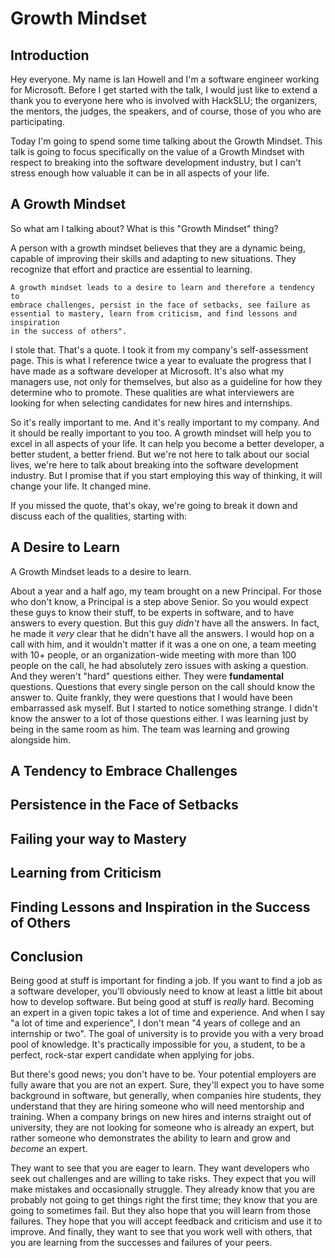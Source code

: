 # Growth Mindset

## Introduction

Hey everyone. My name is Ian Howell and I'm a software engineer working for
Microsoft. Before I get started with the talk, I would just like to extend a
thank you to everyone here who is involved with HackSLU; the organizers, the
mentors, the judges, the speakers, and of course, those of you who are
participating.

Today I'm going to spend some time talking about the Growth Mindset. This talk
is going to focus specifically on the value of a Growth Mindset with respect to
breaking into the software development industry, but I can't stress enough how
valuable it can be in all aspects of your life.

## A Growth Mindset

So what am I talking about? What is this "Growth Mindset" thing?

A person with a growth mindset believes that they are a dynamic being, capable
of improving their skills and adapting to new situations. They recognize that
effort and practice are essential to learning.

    A growth mindset leads to a desire to learn and therefore a tendency to
    embrace challenges, persist in the face of setbacks, see failure as
    essential to mastery, learn from criticism, and find lessons and inspiration
    in the success of others".

I stole that. That's a quote. I took it from my company's self-assessment page.
This is what I reference twice a year to evaluate the progress that I have made
as a software developer at Microsoft. It's also what my managers use, not only
for themselves, but also as a guideline for how they determine who to promote.
These qualities are what interviewers are looking for when selecting candidates
for new hires and internships.

So it's really important to me. And it's really important to my company. And it
should be really important to you too. A growth mindset will help you to excel
in all aspects of your life. It can help you become a better developer, a better
student, a better friend. But we're not here to talk about our social lives,
we're here to talk about breaking into the software development industry. But I
promise that if you start employing this way of thinking, it will change your
life. It changed mine.

If you missed the quote, that's okay, we're going to break it down and discuss
each of the qualities, starting with:

## A Desire to Learn

A Growth Mindset leads to a desire to learn.

About a year and a half ago, my team brought on a new Principal. For those who
don't know, a Principal is a step above Senior. So you would expect these guys
to know their stuff, to be experts in software, and to have answers to every
question. But this guy *didn't* have all the answers. In fact, he made it *very*
clear that he didn't have all the answers. I would hop on a call with him, and
it wouldn't matter if it was a one on one, a team meeting with 10+ people, or an
organization-wide meeting with more than 100 people on the call, he had
absolutely zero issues with asking a question. And they weren't "hard" questions
either. They were **fundamental** questions. Questions that every single person
on the call should know the answer to. Quite frankly, they were questions that I
would have been embarrassed ask myself. But I started to notice something
strange. I didn't know the answer to a lot of those questions either. I was
learning just by being in the same room as him. The team was learning and
growing alongside him.

## A Tendency to Embrace Challenges

## Persistence in the Face of Setbacks

## Failing your way to Mastery

## Learning from Criticism

## Finding Lessons and Inspiration in the Success of Others

## Conclusion

Being good at stuff is important for finding a job. If you want to find a job as
a software developer, you'll obviously need to know at least a little bit about
how to develop software. But being good at stuff is *really* hard. Becoming an
expert in a given topic takes a lot of time and experience. And when I say "a
lot of time and experience", I don't mean "4 years of college and an internship
or two". The goal of university is to provide you with a very broad pool of
knowledge. It's practically impossible for you, a student, to be a perfect,
rock-star expert candidate when applying for jobs.

But there's good news; you don't have to be. Your potential employers are fully
aware that you are not an expert. Sure, they'll expect you to have some
background in software, but generally, when companies hire students, they
understand that they are hiring someone who will need mentorship and training.
When a company brings on new hires and interns straight out of university, they
are not looking for someone who is already an expert, but rather someone who
demonstrates the ability to learn and grow and *become* an expert.

They want to see that you are eager to learn. They want developers who seek out
challenges and are willing to take risks. They expect that you will make
mistakes and occasionally struggle. They already know that you are probably not
going to get things right the first time; they know that you are going to
sometimes fail. But they also hope that you will learn from those failures. They
hope that you will accept feedback and criticism and use it to improve. And
finally, they want to see that you work well with others, that you are learning
from the successes and failures of your peers.

<!-- Software development is a moving target.  -->
